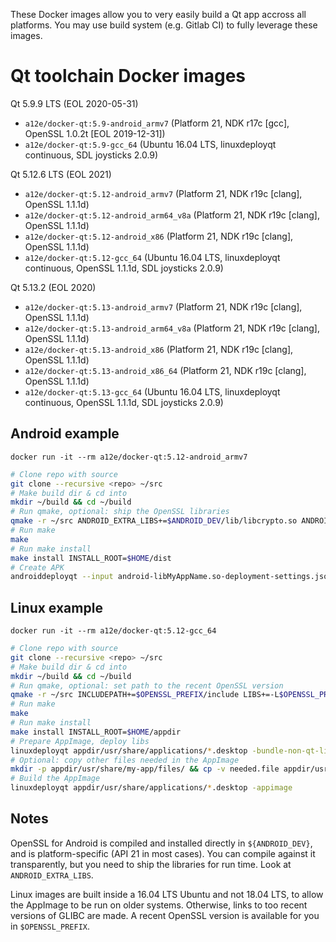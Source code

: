 These Docker images allow you to very easily build a Qt app accross all platforms. You may use build system (e.g. Gitlab CI) to fully leverage these images.

Qt toolchain Docker images
==========================

Qt 5.9.9 LTS (EOL 2020-05-31)
* `a12e/docker-qt:5.9-android_armv7` (Platform 21, NDK r17c [gcc], OpenSSL 1.0.2t [EOL 2019-12-31])
* `a12e/docker-qt:5.9-gcc_64` (Ubuntu 16.04 LTS, linuxdeployqt continuous, SDL joysticks 2.0.9)

Qt 5.12.6 LTS (EOL 2021)
* `a12e/docker-qt:5.12-android_armv7` (Platform 21, NDK r19c [clang], OpenSSL 1.1.1d)
* `a12e/docker-qt:5.12-android_arm64_v8a` (Platform 21, NDK r19c [clang], OpenSSL 1.1.1d)
* `a12e/docker-qt:5.12-android_x86` (Platform 21, NDK r19c [clang], OpenSSL 1.1.1d)
* `a12e/docker-qt:5.12-gcc_64` (Ubuntu 16.04 LTS, linuxdeployqt continuous, OpenSSL 1.1.1d, SDL joysticks 2.0.9)

Qt 5.13.2 (EOL 2020)
* `a12e/docker-qt:5.13-android_armv7` (Platform 21, NDK r19c [clang], OpenSSL 1.1.1d)
* `a12e/docker-qt:5.13-android_arm64_v8a` (Platform 21, NDK r19c [clang], OpenSSL 1.1.1d)
* `a12e/docker-qt:5.13-android_x86` (Platform 21, NDK r19c [clang], OpenSSL 1.1.1d)
* `a12e/docker-qt:5.13-android_x86_64` (Platform 21, NDK r19c [clang], OpenSSL 1.1.1d)
* `a12e/docker-qt:5.13-gcc_64` (Ubuntu 16.04 LTS, linuxdeployqt continuous, OpenSSL 1.1.1d, SDL joysticks 2.0.9)

Android example
---------------

`docker run -it --rm a12e/docker-qt:5.12-android_armv7`

```sh
# Clone repo with source
git clone --recursive <repo> ~/src
# Make build dir & cd into
mkdir ~/build && cd ~/build
# Run qmake, optional: ship the OpenSSL libraries
qmake -r ~/src ANDROID_EXTRA_LIBS+=$ANDROID_DEV/lib/libcrypto.so ANDROID_EXTRA_LIBS+=$ANDROID_DEV/lib/libssl.so
# Run make
make
# Run make install 
make install INSTALL_ROOT=$HOME/dist
# Create APK
androiddeployqt --input android-libMyAppName.so-deployment-settings.json --output dist/ --android-platform $SDK_PLATFORM --deployment bundled --gradle --release
```

Linux example
-------------

`docker run -it --rm a12e/docker-qt:5.12-gcc_64`

```sh
# Clone repo with source
git clone --recursive <repo> ~/src
# Make build dir & cd into
mkdir ~/build && cd ~/build
# Run qmake, optional: set path to the recent OpenSSL version
qmake -r ~/src INCLUDEPATH+=$OPENSSL_PREFIX/include LIBS+=-L$OPENSSL_PREFIX/lib
# Run make
make
# Run make install 
make install INSTALL_ROOT=$HOME/appdir
# Prepare AppImage, deploy libs
linuxdeployqt appdir/usr/share/applications/*.desktop -bundle-non-qt-libs -qmldir=~/src/resources/ -extra-plugins=iconengines
# Optional: copy other files needed in the AppImage
mkdir -p appdir/usr/share/my-app/files/ && cp -v needed.file appdir/usr/share/my-app/files/
# Build the AppImage
linuxdeployqt appdir/usr/share/applications/*.desktop -appimage
```

Notes
-----

OpenSSL for Android is compiled and installed directly in `${ANDROID_DEV}`, and is platform-specific (API 21 in most cases). You can compile against it transparently, but you need to ship the libraries for run time. Look at `ANDROID_EXTRA_LIBS`.

Linux images are built inside a 16.04 LTS Ubuntu and not 18.04 LTS, to allow the AppImage to be run on older systems. Otherwise, links to too recent versions of GLIBC are made. A recent OpenSSL version is available for you in `$OPENSSL_PREFIX`.
